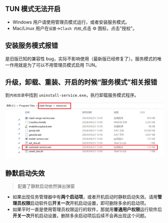## TUN 模式无法开启

- Windows 用户请使用管理员模式运行，或者安装服务模式。
- Mac/Linux 用户在`设置`->`Clash 内核`,点击 ⚙️ 图标，点击"授权"。

## 安装服务模式报错

是旧版已知的兼容性 bug，实际不影响使用（最新版已经修复了）。服务模式的唯一作用就是为了可以不用管理员模式启用 TUN。

## 升级，卸载、重装、开启的时候“服务模式”相关报错

到`内核目录`中找到 `uninstall-service.exe`，执行卸载服务模式程序。

![uninstall-service](../assets/faq/service/uninstall-service.png)

## 静默启动失效

> 配置了静默启动依然弹出弹窗

- 如果出现任务管理器中有**两个启动项**，或者开机启动时静默启动失效。请用**管理员权限**启动软件后**开关一次**开机启动设置，即可删除多余的启动项。
- 如果平时一直是使用管理员权限运行的软件，那就用**普通用户权限**运行软件后**开关一次**开机启动设置，删除多余启动项后后续不会再出现这个问题。
